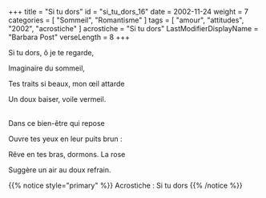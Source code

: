 +++
title = "Si tu dors"
id = "si_tu_dors_16"
date = 2002-11-24
weight = 7
categories = [ "Sommeil", "Romantisme" ]
tags = [ "amour", "attitudes", "2002", "acrostiche" ]
acrostiche = "Si tu dors"
LastModifierDisplayName = "Barbara Post"
verseLength = 8
+++

Si tu dors, ô je te regarde,

Imaginaire du sommeil,

Tes traits si beaux, mon œil attarde

Un doux baiser, voile vermeil.

 \
Dans ce bien-être qui repose

Ouvre tes yeux en leur puits brun :

Rêve en tes bras, dormons. La rose

Suggère un air au doux refrain.

{{% notice style="primary" %}}
Acrostiche : Si tu dors
{{% /notice %}}
